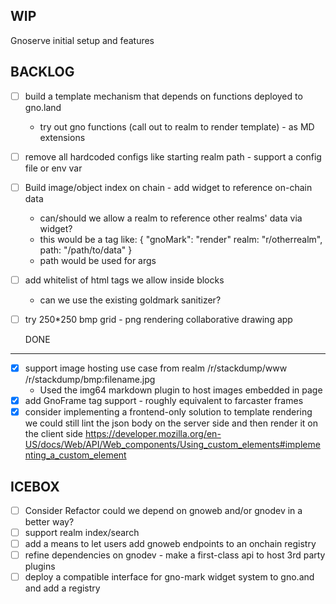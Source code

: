 WIP
---

Gnoserve initial setup and features

BACKLOG
-------
- [ ] build a template mechanism that depends on functions deployed to gno.land
    - try out gno functions (call out to realm to render template) - as MD extensions
     
- [ ] remove all hardcoded configs like starting realm path - support a config file or env var
 
- [ ] Build image/object index on chain - add widget to reference on-chain data
    - can/should we allow a realm to reference other realms' data via widget? 
    - this would be a tag like: { "gnoMark": "render" realm: "r/otherrealm", path: "/path/to/data" }
    - path would be used for args
 
- [ ] add whitelist of html tags we allow inside <gno-mark> blocks
    - can we use the existing goldmark sanitizer?

- [ ] try 250*250 bmp grid - png rendering collaborative drawing app
 
  DONE
----
- [x] support image hosting use case from realm /r/stackdump/www /r/stackdump/bmp:filename.jpg
    - Used the img64 markdown plugin to host images embedded in page
- [x] add GnoFrame tag support - roughly equivalent to farcaster frames
- [x] consider implementing a frontend-only solution to template rendering
  we could still lint the json body on the server side and then render it on the client side
  https://developer.mozilla.org/en-US/docs/Web/API/Web_components/Using_custom_elements#implementing_a_custom_element

ICEBOX
------
- [ ] Consider Refactor could we depend on gnoweb and/or gnodev in a better way?
- [ ] support realm index/search
- [ ] add a means to let users add gnoweb endpoints to an onchain registry
- [ ] refine dependencies on gnodev - make a first-class api to host 3rd party plugins
- [ ] deploy a compatible interface for gno-mark widget system to gno.and and add a registry